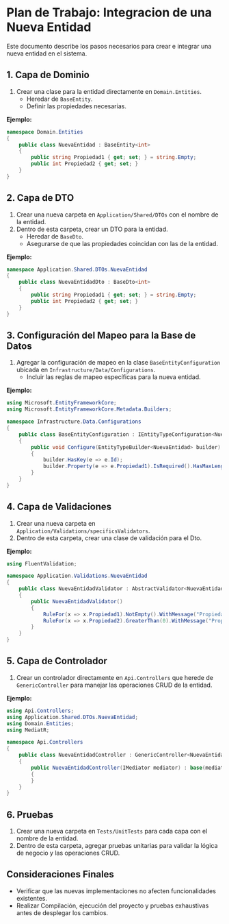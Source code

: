 # Plan de Trabajo: Integracion de una Nueva Entidad

Este documento describe los pasos necesarios para crear e integrar una nueva entidad en el sistema.

## 1. Capa de Dominio
1. Crear una clase para la entidad directamente en `Domain.Entities`.
   - Heredar de `BaseEntity`.
   - Definir las propiedades necesarias.

**Ejemplo:**
```csharp
namespace Domain.Entities
{
    public class NuevaEntidad : BaseEntity<int>
    {
        public string Propiedad1 { get; set; } = string.Empty;
        public int Propiedad2 { get; set; }
    }
}
```

## 2. Capa de DTO
1. Crear una nueva carpeta en `Application/Shared/DTOs` con el nombre de la entidad.
2. Dentro de esta carpeta, crear un DTO para la entidad.
   - Heredar de `BaseDto`.
   - Asegurarse de que las propiedades coincidan con las de la entidad.

**Ejemplo:**
```csharp
namespace Application.Shared.DTOs.NuevaEntidad
{
    public class NuevaEntidadDto : BaseDto<int>
    {
        public string Propiedad1 { get; set; } = string.Empty;
        public int Propiedad2 { get; set; }
    }
}
```

## 3. Configuración del Mapeo para la Base de Datos
1. Agregar la configuración de mapeo en la clase `BaseEntityConfiguration` ubicada en `Infrastructure/Data/Configurations`.
   - Incluir las reglas de mapeo específicas para la nueva entidad.

**Ejemplo:**
```csharp
using Microsoft.EntityFrameworkCore;
using Microsoft.EntityFrameworkCore.Metadata.Builders;

namespace Infrastructure.Data.Configurations
{
    public class BaseEntityConfiguration : IEntityTypeConfiguration<NuevaEntidad>
    {
        public void Configure(EntityTypeBuilder<NuevaEntidad> builder)
        {
            builder.HasKey(e => e.Id);
            builder.Property(e => e.Propiedad1).IsRequired().HasMaxLength(100);
        }
    }
}
```

## 4. Capa de Validaciones
1. Crear una nueva carpeta en `Application/Validations/specificsValidators`.
2. Dentro de esta carpeta, crear una clase de validación para el Dto.

**Ejemplo:**
```csharp
using FluentValidation;

namespace Application.Validations.NuevaEntidad
{
    public class NuevaEntidadValidator : AbstractValidator<NuevaEntidadDto>
    {
        public NuevaEntidadValidator()
        {
            RuleFor(x => x.Propiedad1).NotEmpty().WithMessage("Propiedad1 es requerida.");
            RuleFor(x => x.Propiedad2).GreaterThan(0).WithMessage("Propiedad2 debe ser mayor a 0.");
        }
    }
}
```

## 5. Capa de Controlador
1. Crear un controlador directamente en `Api.Controllers` que herede de `GenericController` para manejar las operaciones CRUD de la entidad.

**Ejemplo:**
```csharp
using Api.Controllers;
using Application.Shared.DTOs.NuevaEntidad;
using Domain.Entities;
using MediatR;

namespace Api.Controllers
{
    public class NuevaEntidadController : GenericController<NuevaEntidad, int, NuevaEntidadDto>
    {
        public NuevaEntidadController(IMediator mediator) : base(mediator)
        {
        }
    }
}
```

## 6. Pruebas
1. Crear una nueva carpeta en `Tests/UnitTests` para cada capa con el nombre de la entidad.
2. Dentro de esta carpeta, agregar pruebas unitarias para validar la lógica de negocio y las operaciones CRUD.

## Consideraciones Finales
- Verificar que las nuevas implementaciones no afecten funcionalidades existentes.
- Realizar Compilación, ejecución del proyecto y pruebas exhaustivas antes de desplegar los cambios.